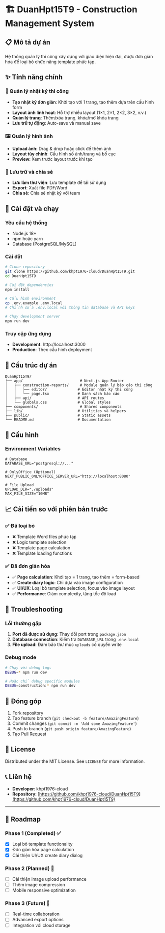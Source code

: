 # 🏗️ DuanHpt15T9 - Construction Management System

## 📋 Mô tả dự án
Hệ thống quản lý thi công xây dựng với giao diện hiện đại, được đơn giản hóa để loại bỏ chức năng template phức tạp.

## ✨ Tính năng chính

### 📝 Quản lý nhật ký thi công
- **Tạo nhật ký đơn giản**: Khởi tạo với 1 trang, tạo thêm dựa trên cấu hình form
- **Layout ảnh linh hoạt**: Hỗ trợ nhiều layout (1×1, 2×1, 2×2, 3×2, v.v.)
- **Quản lý trang**: Thêm/xóa trang, khóa/mở khóa trang
- **Lưu trữ tự động**: Auto-save và manual save

### 🖼️ Quản lý hình ảnh
- **Upload ảnh**: Drag & drop hoặc click để thêm ảnh
- **Layout tùy chỉnh**: Cấu hình số ảnh/trang và bố cục
- **Preview**: Xem trước layout trước khi tạo

### 💾 Lưu trữ và chia sẻ
- **Lưu làm thư viện**: Lưu template để tái sử dụng
- **Export**: Xuất file PDF/Word
- **Chia sẻ**: Chia sẻ nhật ký với team

## 🚀 Cài đặt và chạy

### Yêu cầu hệ thống
- Node.js 18+
- npm hoặc yarn
- Database (PostgreSQL/MySQL)

### Cài đặt
```bash
# Clone repository
git clone https://github.com/khpt1976-cloud/DuanHpt15T9.git
cd DuanHpt15T9

# Cài đặt dependencies
npm install

# Cấu hình environment
cp .env.example .env.local
# Chỉnh sửa .env.local với thông tin database và API keys

# Chạy development server
npm run dev
```

### Truy cập ứng dụng
- **Development**: http://localhost:3000
- **Production**: Theo cấu hình deployment

## 📁 Cấu trúc dự án

```
DuanHpt15T9/
├── app/                          # Next.js App Router
│   ├── construction-reports/     # Module quản lý báo cáo thi công
│   │   ├── editor/              # Editor nhật ký thi công
│   │   └── page.tsx             # Danh sách báo cáo
│   ├── api/                     # API routes
│   └── globals.css              # Global styles
├── components/                   # Shared components
├── lib/                         # Utilities và helpers
├── public/                      # Static assets
└── README.md                    # Documentation
```

## 🔧 Cấu hình

### Environment Variables
```env
# Database
DATABASE_URL="postgresql://..."

# OnlyOffice (Optional)
NEXT_PUBLIC_ONLYOFFICE_SERVER_URL="http://localhost:8080"

# File Upload
UPLOAD_DIR="./uploads"
MAX_FILE_SIZE="10MB"
```

## 📈 Cải tiến so với phiên bản trước

### ✅ Đã loại bỏ
- ❌ Template Word files phức tạp
- ❌ Logic template selection
- ❌ Template page calculation
- ❌ Template loading functions

### ✅ Đã đơn giản hóa
- ✅ **Page calculation**: Khởi tạo = 1 trang, tạo thêm = form-based
- ✅ **Create diary logic**: Chỉ dựa vào image configuration
- ✅ **UI/UX**: Loại bỏ template selection, focus vào image layout
- ✅ **Performance**: Giảm complexity, tăng tốc độ load

## 🐛 Troubleshooting

### Lỗi thường gặp
1. **Port đã được sử dụng**: Thay đổi port trong `package.json`
2. **Database connection**: Kiểm tra `DATABASE_URL` trong `.env.local`
3. **File upload**: Đảm bảo thư mục `uploads` có quyền write

### Debug mode
```bash
# Chạy với debug logs
DEBUG=* npm run dev

# Hoặc chỉ debug specific modules
DEBUG=construction:* npm run dev
```

## 🤝 Đóng góp

1. Fork repository
2. Tạo feature branch (`git checkout -b feature/AmazingFeature`)
3. Commit changes (`git commit -m 'Add some AmazingFeature'`)
4. Push to branch (`git push origin feature/AmazingFeature`)
5. Tạo Pull Request

## 📄 License

Distributed under the MIT License. See `LICENSE` for more information.

## 📞 Liên hệ

- **Developer**: khpt1976-cloud
- **Repository**: [https://github.com/khpt1976-cloud/DuanHpt15T9](https://github.com/khpt1976-cloud/DuanHpt15T9)

---

## 🎯 Roadmap

### Phase 1 (Completed) ✅
- [x] Loại bỏ template functionality
- [x] Đơn giản hóa page calculation
- [x] Cải thiện UI/UX create diary dialog

### Phase 2 (Planned) 🚧
- [ ] Cải thiện image upload performance
- [ ] Thêm image compression
- [ ] Mobile responsive optimization

### Phase 3 (Future) 🔮
- [ ] Real-time collaboration
- [ ] Advanced export options
- [ ] Integration với cloud storage